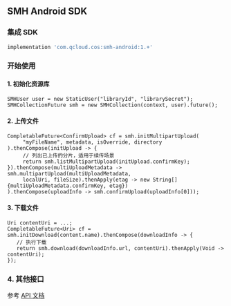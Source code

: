 ## SMH Android SDK

### 集成 SDK

```groovy
implementation 'com.qcloud.cos:smh-android:1.+'
```

### 开始使用

#### 1. 初始化资源库

```
SMHUser user = new StaticUser("libraryId", "librarySecret");
SMHCollectionFuture smh = new SMHCollection(context, user).future();
```

#### 2. 上传文件

```
CompletableFuture<ConfirmUpload> cf = smh.initMultipartUpload(
     "myFileName", metadata, isOverride, directory
).thenCompose(initUpload -> {
     // 列出已上传的分片，适用于续传场景
     return smh.listMultipartUpload(initUpload.confirmKey);
}).thenCompose(multiUploadMetadata -> smh.multipartUpload(multiUploadMetadata,
     localUri, fileSize).thenApply(etag -> new String[]{multiUploadMetadata.confirmKey, etag})
).thenCompose(uploadInfo -> smh.confirmUpload(uploadInfo[0]));
```

#### 3. 下载文件

```
Uri contentUri = ...;
CompletableFuture<Uri> cf = smh.initDownload(content.name).thenCompose(downloadInfo -> {
   // 执行下载
   return smh.download(downloadInfo.url, contentUri).thenApply(Void -> contentUri);
});
```

### 4. 其他接口

参考 [API 文档](javadoc.zip)